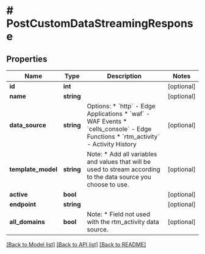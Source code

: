 # # PostCustomDataStreamingResponse

## Properties

Name | Type | Description | Notes
------------ | ------------- | ------------- | -------------
**id** | **int** |  | [optional]
**name** | **string** |  | [optional]
**data_source** | **string** | Options:  * &#x60;http&#x60; - Edge Applications  * &#x60;waf&#x60; - WAF Events  * &#x60;cells_console&#x60; - Edge Functions  * &#x60;rtm_activity&#x60; - Activity History | [optional]
**template_model** | **string** | Note:  * Add all variables and values that will be used to stream according to the data source you choose to use. | [optional]
**active** | **bool** |  | [optional]
**endpoint** | **string** |  | [optional]
**all_domains** | **bool** | Note:  * Field not used with the rtm_activity data source. | [optional]

[[Back to Model list]](../../README.md#models) [[Back to API list]](../../README.md#endpoints) [[Back to README]](../../README.md)
